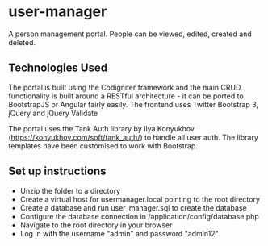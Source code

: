 # user-manager
A person management portal. People can be viewed, edited, created and deleted.

## Technologies Used

The portal is built using the Codigniter framework and the main CRUD functionality is built around a RESTful architecture - it can be ported to BootstrapJS or Angular fairly easily.
The frontend uses Twitter Bootstrap 3, jQuery and jQuery Validate

The portal uses the Tank Auth library by Ilya Konyukhov (https://konyukhov.com/soft/tank_auth/) to handle all user auth. The library templates have been customised to work with Bootstrap.

## Set up instructions

* Unzip the folder to a directory 
* Create a virtual host for usermanager.local pointing to the root directory
* Create a database and run user_manager.sql to create the database
* Configure the database connection in /application/config/database.php
* Navigate to the root directory in your browser
* Log in with the username "admin" and password "admin12"


